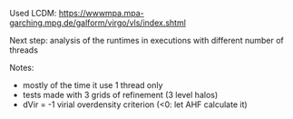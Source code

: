 Used LCDM: https://wwwmpa.mpa-garching.mpg.de/galform/virgo/vls/index.shtml

Next step: analysis of the runtimes in executions with different number of threads

Notes: 
* mostly of the time it use 1 thread only 
* tests made with 3 grids of refinement (3 level halos)
* dVir = -1 virial overdensity criterion (<0: let AHF calculate it)

